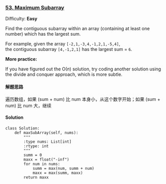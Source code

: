 ### [53\. Maximum Subarray](https://leetcode.com/problems/maximum-subarray/description/)

Difficulty: **Easy**



Find the contiguous subarray within an array (containing at least one number) which has the largest sum.

For example, given the array `[-2,1,-3,4,-1,2,1,-5,4]`,  
the contiguous subarray `[4,-1,2,1]` has the largest sum = `6`.

**More practice:**

If you have figured out the O(_n_) solution, try coding another solution using the divide and conquer approach, which is more subtle.


#### 解题思路
遍历数组，如果 (sum + num) 比 num 本身小，从这个数字开始；如果 (sum + num) 比 num 大，继续


#### Solution
```
class Solution:
    def maxSubArray(self, nums):
        """
        :type nums: List[int]
        :rtype: int
        """
        summ = 0
        maxx = float("-inf")
        for num in nums:
            summ = max(num, summ + num)
            maxx = max(summ, maxx)
        return maxx
                
```